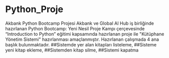 # Python_Proje
Akbank Python Bootcamp Projesi
Akbank ve Global AI Hub iş birliğinde hazırlanan Python Bootcamp: Yeni Nesil Proje Kampı çerçevesinde “Introduction to Python” eğitimi kapsamında hazırlanan proje ile "Kütüphane Yönetim Sistemi" hazırlanması amaçlanmıştır. Hazırlanan çalışmada 4 ana başlık bulunmaktadır.
##Sistemde yer alan kitapları listeleme,
##Sisteme yeni kitap ekleme,
##Sistemden kitap silme,
##Sistemi kapatma

